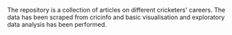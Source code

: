 The repository is a collection of articles on different cricketers' careers. The data has been scraped from cricinfo and basic visualisation and exploratory data analysis has been performed.
